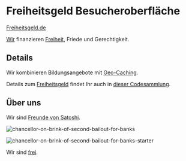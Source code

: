 # Freiheitsgeld Besucheroberfläche
[Freiheitsgeld.de](https://freiheitsgeld.de)  

[Wir](https://github.com/moniquebaumann/friends-of-satoshi) finanzieren [Freiheit](https://rumble.com/c/c-5722872/videos), Friede und Gerechtigkeit.   

## Details
Wir kombinieren Bildungsangebote mit [Geo-Caching](https://geo-caching.org).      

Details zum [Freiheitsgeld](https://polygonscan.com/token/0x1dc4e031e7737455318c77f7515f8ea8be280a93#code) findet Ihr auch in [dieser Codesammlung](https://github.com/moniquebaumann/freedom-cash).  

## Über uns 
Wir sind [Freunde von Satoshi](https://github.com/moniquebaumann/friends-of-satoshi). 
  
![chancellor-on-brink-of-second-bailout-for-banks](https://github.com/moniquebaumann/freedom-cash-bot/assets/160405077/a8fd8989-a8d1-4a9d-9dc1-bd0f24196773)

![chancellor-on-brink-of-second-bailout-for-banks-starter](https://github.com/moniquebaumann/freedom-cash-bot/assets/160405077/1ed00195-9738-45bf-a807-4dff034947ff)

  
Wir sind [frei](https://polygonscan.com/address/0x1dc4e031e7737455318c77f7515f8ea8be280a93#tokentxns).   
